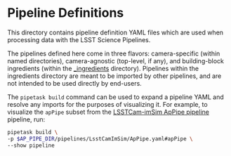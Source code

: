 # Pipeline Definitions

This directory contains pipeline definition YAML files which are used when processing data with the LSST Science Pipelines.

The pipelines defined here come in three flavors: camera-specific (within named directories), camera-agnostic (top-level, if any), and building-block ingredients (within the [\_ingredients](_ingredients) directory).
Pipelines within the ingredients directory are meant to be imported by other pipelines, and are not intended to be used directly by end-users.

The `pipetask build` command can be used to expand a pipeline YAML and resolve any imports for the purposes of visualizing it.
For example, to visualize the `apPipe` subset from the [LSSTCam-imSim ApPipe pipeline](https://github.com/lsst/ap_pipe/blob/main/pipelines/LsstCamImSim/ApPipe.yaml) pipeline, run:

```bash
pipetask build \
-p $AP_PIPE_DIR/pipelines/LsstCamImSim/ApPipe.yaml#apPipe \
--show pipeline
```
